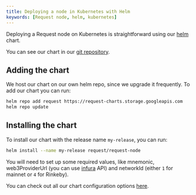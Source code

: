 ```yaml
---
title: Deploying a node in Kubernetes with Helm
keywords: [Request node, helm, kubernetes]
---
```


Deploying a Request node on Kubernetes is straightforward using our [helm](https://helm.sh/) chart.

You can see our chart in our [git repository](https://github.com/RequestNetwork/request-helm-charts/tree/master/request-node).

## Adding the chart

We host our chart on our own helm repo, since we upgrade it frequently.
To add our chart you can run:

```bash
helm repo add request https://request-charts.storage.googleapis.com
helm repo update
```

## Installing the chart

To install our chart with the release name `my-release`, you can run:

```bash
helm install --name my-release request/request-node
```

You will need to set up some required values, like mnemonic, web3ProviderUrl (you can use [infura](https://www.infura.io) API) and networkId (either `1` for mainnet or `4` for Rinkeby).

You can check out all our chart configuration options [here](https://github.com/RequestNetwork/request-helm-charts/tree/master/request-node#configuration).
